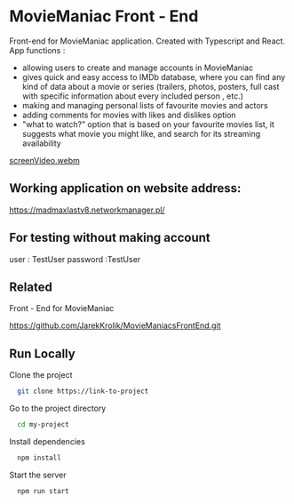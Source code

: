 
# MovieManiac Front - End

Front-end for MovieManiac application.
Created with Typescript and React.
App functions :
 - allowing users to create and manage accounts in MovieManiac
 - gives quick and easy access to IMDb database, where you can find any kind of data about a movie or series (trailers, photos, posters, full cast with specific information about every included person , etc.)
 - making and managing personal lists of favourite movies and actors
 - adding comments for movies with likes and dislikes option
 - "what to watch?" option that is based on your favourite movies list, it suggests what movie you might like, and search for its streaming availability
 



[screenVideo.webm](https://user-images.githubusercontent.com/101992103/229602440-4ae578e7-b13d-4f5f-9f75-c0d86d3c2863.webm)


## Working application on website address:

https://madmaxlastv8.networkmanager.pl/

## For testing without making account
user : TestUser
password :TestUser


## Related

Front - End for MovieManiac

https://github.com/JarekKrolik/MovieManiacsFrontEnd.git


## Run Locally

Clone the project

```bash
  git clone https://link-to-project
```

Go to the project directory

```bash
  cd my-project
```

Install dependencies

```bash
  npm install
```

Start the server

```bash
  npm run start
```

